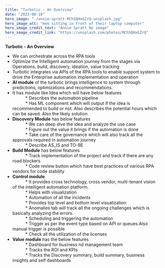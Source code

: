 ```yaml
---
title: "Turbotic - An Overview"
date: "2023-08-18"
hero_image: "./annie-spratt-MChSQHxGZrQ-unsplash.jpg"
hero_image_alt: "men sitting in front of their laptop computer"
hero_image_credit_text: "Annie Spratt No image"
hero_image_credit_link: "https://unsplash.com/photos/MChSQHxGZrQ"
---
```


**Turbotic - An Overview**

- We can orchestrate across the RPA tools
- Optimize the Intelligent automation journey from the stages via Operations, build, discovery, ideation, value tracking
- Turbotic integrates via APIs of the RPA tools to enable support system to drive the Enterprise automation implementation and operation
- **AI module** of the turbotic brings intelligence to system through predictions, optimizations and recommendations.
- It has module like Idea which will have below features\
        * Describes the automation pipeline\
        * Has ML component which will output if the idea is recommended to build or not. Also describes the potential hours which can be saved. Also the likely solution
- **Discovery Module** has below features\
        * We can deep dive the idea and analyze the use case\
        * Figure out the value it brings if the automation is done\
        * Take care of the governance which will also track all the approvals required in automation journey\
        * Describe AS_IS and TO-BE
- **Build Module** has below features\
        * Track implementation of the project and track if there are any road blockers\
        * Code review button which have best practices of various RPA vendors for code stability
- **Control module**\
        * It provides cross technology, cross vendor, multi-tenant vision of the intelligent automation platform.\
        * Helps with visualization\
        * Automation of all the incidents\
        * Provides top level and bottom level visualization\
        * Anomalies tab will track all the ongoing challenges which is basically analyzing the errors.\
        * Scheduling and triggering the automation\
        * Trigger as per the event type based on API or queues.Also manual trigger is possible\
        * Check all the utilization of the licenses
- **Value module** has the below features\
        * Dashboard for business nd management team\
        * Tracks the ROI and KPIs\
        \* Tracks the Discovery summary, build summary, business insights and self dashboards
